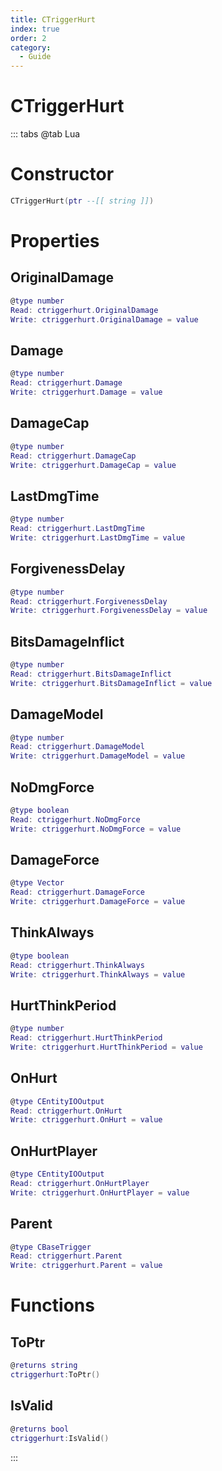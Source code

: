 ```yaml
---
title: CTriggerHurt
index: true
order: 2
category:
  - Guide
---
```


# CTriggerHurt

::: tabs
@tab Lua
# Constructor
```lua
CTriggerHurt(ptr --[[ string ]])
```
# Properties
## OriginalDamage 
```lua
@type number
Read: ctriggerhurt.OriginalDamage
Write: ctriggerhurt.OriginalDamage = value
```
## Damage 
```lua
@type number
Read: ctriggerhurt.Damage
Write: ctriggerhurt.Damage = value
```
## DamageCap 
```lua
@type number
Read: ctriggerhurt.DamageCap
Write: ctriggerhurt.DamageCap = value
```
## LastDmgTime 
```lua
@type number
Read: ctriggerhurt.LastDmgTime
Write: ctriggerhurt.LastDmgTime = value
```
## ForgivenessDelay 
```lua
@type number
Read: ctriggerhurt.ForgivenessDelay
Write: ctriggerhurt.ForgivenessDelay = value
```
## BitsDamageInflict 
```lua
@type number
Read: ctriggerhurt.BitsDamageInflict
Write: ctriggerhurt.BitsDamageInflict = value
```
## DamageModel 
```lua
@type number
Read: ctriggerhurt.DamageModel
Write: ctriggerhurt.DamageModel = value
```
## NoDmgForce 
```lua
@type boolean
Read: ctriggerhurt.NoDmgForce
Write: ctriggerhurt.NoDmgForce = value
```
## DamageForce 
```lua
@type Vector
Read: ctriggerhurt.DamageForce
Write: ctriggerhurt.DamageForce = value
```
## ThinkAlways 
```lua
@type boolean
Read: ctriggerhurt.ThinkAlways
Write: ctriggerhurt.ThinkAlways = value
```
## HurtThinkPeriod 
```lua
@type number
Read: ctriggerhurt.HurtThinkPeriod
Write: ctriggerhurt.HurtThinkPeriod = value
```
## OnHurt 
```lua
@type CEntityIOOutput
Read: ctriggerhurt.OnHurt
Write: ctriggerhurt.OnHurt = value
```
## OnHurtPlayer 
```lua
@type CEntityIOOutput
Read: ctriggerhurt.OnHurtPlayer
Write: ctriggerhurt.OnHurtPlayer = value
```
## Parent 
```lua
@type CBaseTrigger
Read: ctriggerhurt.Parent
Write: ctriggerhurt.Parent = value
```
# Functions
## ToPtr
```lua
@returns string
ctriggerhurt:ToPtr()
```
## IsValid
```lua
@returns bool
ctriggerhurt:IsValid()
```

:::